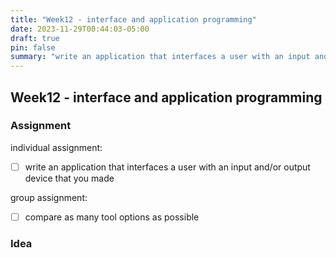 ```yaml
---
title: "Week12 - interface and application programming"
date: 2023-11-29T00:44:03-05:00
draft: true
pin: false
summary: "write an application that interfaces a user with an input and/or output device that you made"
---
```


## Week12 - interface and application programming

### Assignment

individual assignment:</br>

- [ ] write an application that interfaces a user with an input and/or output device that you made

group assignment:</br>

- [ ] compare as many tool options as possible

### Idea


